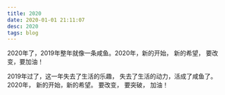 ```yaml
---
title: 2020
date: 2020-01-01 21:11:07
desc: 2020
tags: blog
---
```


2020年了，2019年整年就像一条咸鱼。2020年，新的开始， 新的希望， 要改变，要加油！

<!-- more -->

2019年过了，这一年失去了生活的乐趣， 失去了生活的动力，活成了咸鱼了。2020年， 新的开始，新的希望。 要改变， 要突破， 加油！
